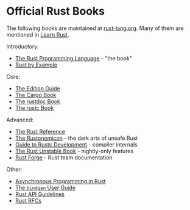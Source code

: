 # Official Rust Books

The following books are maintained at [rust-lang.org](https://www.rust-lang.org/).
Many of them are mentioned in [Learn Rust](https://www.rust-lang.org/learn).

Introductory:
* [The Rust Programming Language](https://doc.rust-lang.org/book/) - "the book"
* [Rust by Example](https://doc.rust-lang.org/stable/rust-by-example/)

Core:
* [The Edition Guide](https://doc.rust-lang.org/edition-guide/index.html)
* [The Cargo Book](https://doc.rust-lang.org/cargo/index.html)
* [The rustdoc Book](https://doc.rust-lang.org/stable/rustdoc/)
* [The rustc Book](https://doc.rust-lang.org/rustc/index.html)

Advanced:
* [The Rust Reference](https://doc.rust-lang.org/reference/)
* [The Rustonomicon](https://doc.rust-lang.org/nomicon/) - the dark arts of unsafe Rust
* [Guide to Rustc Development](https://rustc-dev-guide.rust-lang.org/) - compiler internals
* [The Rust Unstable Book](https://doc.rust-lang.org/unstable-book/) - nightly-only features
* [Rust Forge](https://forge.rust-lang.org/) - Rust team documentation

Other:
* [Asynchronous Programming in Rust](https://rust-lang.github.io/async-book/)
* [The `bindgen` User Guide](https://rust-lang.github.io/rust-bindgen/)
* [Rust API Guidelines](https://rust-lang.github.io/api-guidelines/)
* [Rust RFCs](https://rust-lang.github.io/rfcs/)
